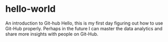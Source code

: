 # hello-world
An introduction to Git-hub
Hello, this is my first day figuring out how to use Git-Hub properly.
Perhaps in the future I can master the data analytics and share more insights with people on Git-Hub.
